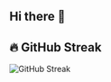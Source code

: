 ## Hi there 👋

## 🔥 GitHub Streak
![GitHub Streak](https://streak-stats.demolab.com?user=niwarthana-xgenlabs&theme=radical&hide_border=false)
